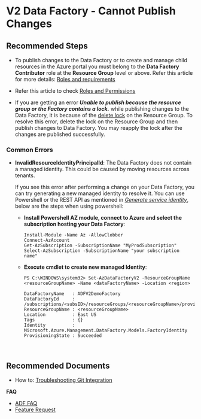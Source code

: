 <properties
  pagetitle="V2 Data Factory - Cannot Publish Changes"
  service=""
  resource=""
  ms.author="hecepeda,vimals"
  selfhelptype="Generic"
  supporttopicids="32629446"
  resourcetags=""
  productpesids="15613"
  cloudenvironments="public,fairfax,usnat,ussec"
  articleid="datafactory-v2-authoring-development-issues-cannot-publish.md"
  ownershipid="AzureData_DataFactory" />
# V2 Data Factory - Cannot Publish Changes

## **Recommended Steps**

* To publish changes to the Data Factory or to create and manage child resources in the Azure portal you must belong to the **Data Factory Contributor** role at the **Resource Group** level or above. Refer this article for more details: [Roles and requirements](https://docs.microsoft.com/azure/data-factory/concepts-roles-permissions#roles-and-requirements) <br>

* Refer this article to check [Roles and Permissions](https://docs.microsoft.com/azure/role-based-access-control/role-assignments-portal) <br>

* If you are getting an error **_Unable to publish because the resource group or the Factory contains a lock._** while publishing changes to the Data Factory, it is because of the [delete lock](https://docs.microsoft.com/azure/azure-resource-manager/management/lock-resources) on the Resource Group. To resolve this error, delete the lock on the Resource Group and then publish changes to Data Factory. You may reapply the lock after the changes are published successfully. <br>



### __Common Errors__

- **InvalidResourceIdentityPrincipalId**: The Data Factory does not contain a managed identity. This could be caused by moving resources across tenants. <br>

   If you see this error after performing a change on your Data Factory, you can try generating a new managed identity to resolve it. You can use Powershell or the REST API as mentioned in [_Generate service identity_](https://docs.microsoft.com/azure/data-factory/data-factory-service-identity#generate-service-identity), below are the steps when using powershell: <br>

   * **Install Powershell AZ module, connect to Azure and select the subscription hosting your Data Factory**: 

      ```
      Install-Module -Name Az -AllowClobber
      Connect-AzAccount
      Get-AzSubscription -SubscriptionName "MyProdSubscription"
      Select-AzSubscription -SubscriptionName "your subscription name" 
      ```

   * **Execute cmdlet to create new managed Identity**: 

      ```
      PS C:\WINDOWS\system32> Set-AzDataFactoryV2 -ResourceGroupName <resourceGroupName> -Name <dataFactoryName> -Location <region>
   
      DataFactoryName   : ADFV2DemoFactory
      DataFactoryId     : /subscriptions/<subsID>/resourceGroups/<resourceGroupName>/providers/Microsoft.DataFactory/factories/ADFV2DemoFactory
      ResourceGroupName : <resourceGroupName>
      Location          : East US
      Tags              : {}
      Identity          : Microsoft.Azure.Management.DataFactory.Models.FactoryIdentity
      ProvisioningState : Succeeded
      ```
<br>



## **Recommended Documents**

- How to: [Troubleshooting Git Integration](https://docs.microsoft.com/azure/data-factory/source-control#troubleshooting-git-integration) <br>

**FAQ**

- [ADF FAQ](https://docs.microsoft.com/azure/data-factory/frequently-asked-questions) <br>
- [Feature Request](https://feedback.azure.com/forums/270578-azure-data-factory) <br>